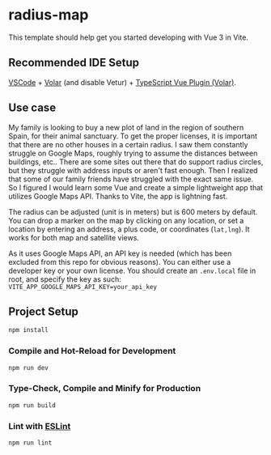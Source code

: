 # radius-map

This template should help get you started developing with Vue 3 in Vite.

## Recommended IDE Setup

[VSCode](https://code.visualstudio.com/) + [Volar](https://marketplace.visualstudio.com/items?itemName=Vue.volar) (and disable Vetur) + [TypeScript Vue Plugin (Volar)](https://marketplace.visualstudio.com/items?itemName=Vue.vscode-typescript-vue-plugin).

## Use case

My family is looking to buy a new plot of land in the region of southern Spain, for their animal sanctuary. To get the proper licenses, it is important that there are no other houses in a certain radius. I saw them constantly struggle on Google Maps, roughly trying to assume the distances between buildings, etc.. There are some sites out there that do support radius circles, but they struggle with address inputs or aren't fast enough. Then I realized that some of our family friends have struggled with the exact same issue.
So I figured I would learn some Vue and create a simple lightweight app that utilizes Google Maps API. Thanks to Vite, the app is lightning fast.

The radius can be adjusted (unit is in meters) but is 600 meters by default. You can drop a marker on the map by clicking on any location, or set a location by entering an address, a plus code, or coordinates (`lat,lng`). It works for both map and satellite views.

As it uses Google Maps API, an API key is needed (which has been excluded from this repo for obvious reasons). You can either use a developer key or your own license. You should create an `.env.local` file in root, and specify the key as such:
`VITE_APP_GOOGLE_MAPS_API_KEY=your_api_key`

## Project Setup

```sh
npm install
```

### Compile and Hot-Reload for Development

```sh
npm run dev
```

### Type-Check, Compile and Minify for Production

```sh
npm run build
```

### Lint with [ESLint](https://eslint.org/)

```sh
npm run lint
```
